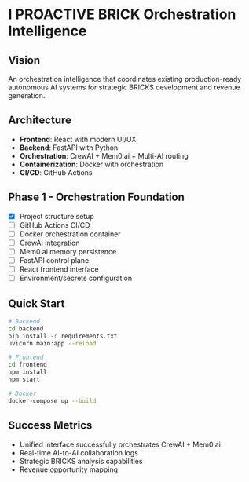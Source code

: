 # I PROACTIVE BRICK Orchestration Intelligence

## Vision
An orchestration intelligence that coordinates existing production-ready autonomous AI systems for strategic BRICKS development and revenue generation.

## Architecture
- **Frontend**: React with modern UI/UX
- **Backend**: FastAPI with Python
- **Orchestration**: CrewAI + Mem0.ai + Multi-AI routing
- **Containerization**: Docker with orchestration
- **CI/CD**: GitHub Actions

## Phase 1 - Orchestration Foundation
- [x] Project structure setup
- [ ] GitHub Actions CI/CD
- [ ] Docker orchestration container
- [ ] CrewAI integration
- [ ] Mem0.ai memory persistence
- [ ] FastAPI control plane
- [ ] React frontend interface
- [ ] Environment/secrets configuration

## Quick Start
```bash
# Backend
cd backend
pip install -r requirements.txt
uvicorn main:app --reload

# Frontend
cd frontend
npm install
npm start

# Docker
docker-compose up --build
```

## Success Metrics
- Unified interface successfully orchestrates CrewAI + Mem0.ai
- Real-time AI-to-AI collaboration logs
- Strategic BRICKS analysis capabilities
- Revenue opportunity mapping
